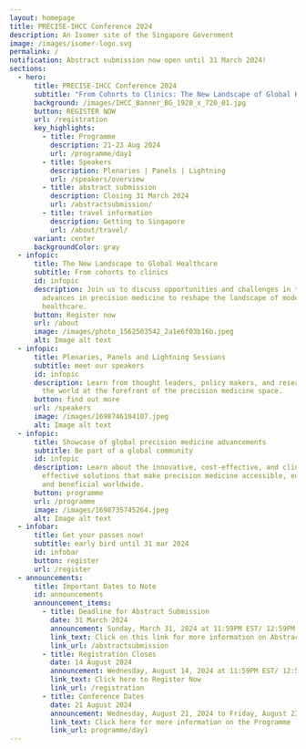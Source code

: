 ```yaml
---
layout: homepage
title: PRECISE-IHCC Conference 2024
description: An Isomer site of the Singapore Government
image: /images/isomer-logo.svg
permalink: /
notification: Abstract submission now open until 31 March 2024!
sections:
  - hero:
      title: PRECISE-IHCC Conference 2024
      subtitle: "From Cohorts to Clinics: The New Landscape of Global Healthcare"
      background: /images/IHCC_Banner_BG_1920_x_720_01.jpg
      button: REGISTER NOW
      url: /registration
      key_highlights:
        - title: Programme
          description: 21-23 Aug 2024
          url: /programme/day1
        - title: Speakers
          description: Plenaries | Panels | Lightning
          url: /speakers/overview
        - title: abstract submission
          description: Closing 31 March 2024
          url: /abstractsubmission/
        - title: travel information
          description: Getting to Singapore
          url: /about/travel/
      variant: center
      backgroundColor: gray
  - infopic:
      title: The New Landscape to Global Healthcare
      subtitle: From cohorts to clinics
      id: infopic
      description: Join us to discuss opportunities and challenges in translating
        advances in precision medicine to reshape the landscape of modern
        healthcare.
      button: Register now
      url: /about
      image: /images/photo_1562503542_2a1e6f03b16b.jpeg
      alt: Image alt text
  - infopic:
      title: Plenaries, Panels and Lightning Sessions
      subtitle: meet our speakers
      id: infopic
      description: Learn from thought leaders, policy makers, and researchers around
        the world at the forefront of the precision medicine space.
      button: find out more
      url: /speakers
      image: /images/1698746104107.jpeg
      alt: Image alt text
  - infopic:
      title: Showcase of global precision medicine advancements
      subtitle: Be part of a global community
      id: infopic
      description: Learn about the innovative, cost-effective, and clinically
        effective solutions that make precision medicine accessible, equitable
        and beneficial worldwide.
      button: programme
      url: /programme
      image: /images/1698735745264.jpeg
      alt: Image alt text
  - infobar:
      title: Get your passes now!
      subtitle: early bird until 31 mar 2024
      id: infobar
      button: register
      url: /register
  - announcements:
      title: Important Dates to Note
      id: announcements
      announcement_items:
        - title: Deadline for Abstract Submission
          date: 31 March 2024
          announcement: Sunday, March 31, 2024 at 11:59PM EST/ 12:59PM SGT
          link_text: Click on this link for more information on Abstract Submission
          link_url: /abstractsubmission
        - title: Registration Closes
          date: 14 August 2024
          announcement: Wednesday, August 14, 2024 at 11:59PM EST/ 12:59PM SGT
          link_text: Click here to Register Now
          link_url: /registration
        - title: Conference Dates
          date: 21 August 2024
          announcement: Wednesday, August 21, 2024 to Friday, August 23, 2024
          link_text: Click here for more information on the Programme
          link_url: programme/day1
---
```

